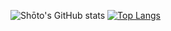 ![Shōto's GitHub stats](https://github-readme-stats.vercel.app/api?username=Filoutubes&show_icons=true&theme=synthwave)
[![Top Langs](https://github-readme-stats.vercel.app/api/top-langs/?username=Filoutubes&show_icons=true&theme=synthwave)](https://github.com/anuraghazra/github-readme-stats)
